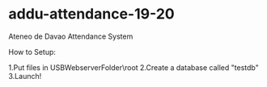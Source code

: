 # addu-attendance-19-20
Ateneo de Davao Attendance System

How to Setup:

1.Put files in USBWebserverFolder\root
2.Create a database called "testdb"
3.Launch!
